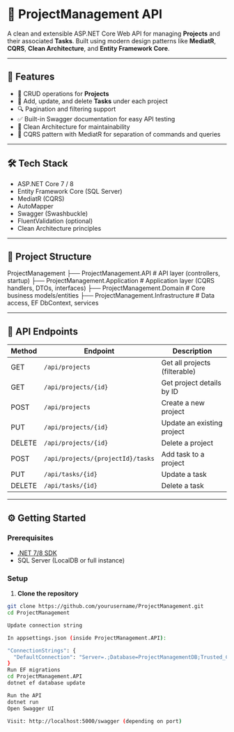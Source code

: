 # 📁 ProjectManagement API

A clean and extensible ASP.NET Core Web API for managing **Projects** and their associated **Tasks**. Built using modern design patterns like **MediatR**, **CQRS**, **Clean Architecture**, and **Entity Framework Core**.

---

## 🚀 Features

- 🔁 CRUD operations for **Projects**
- 🧩 Add, update, and delete **Tasks** under each project
- 🔍 Pagination and filtering support
- ✅ Built-in Swagger documentation for easy API testing
- 🧱 Clean Architecture for maintainability
- 🧭 CQRS pattern with MediatR for separation of commands and queries

---

## 🛠️ Tech Stack

- ASP.NET Core 7 / 8
- Entity Framework Core (SQL Server)
- MediatR (CQRS)
- AutoMapper
- Swagger (Swashbuckle)
- FluentValidation (optional)
- Clean Architecture principles

---

## 📂 Project Structure

ProjectManagement
├── ProjectManagement.API # API layer (controllers, startup)
├── ProjectManagement.Application # Application layer (CQRS handlers, DTOs, interfaces)
├── ProjectManagement.Domain # Core business models/entities
├── ProjectManagement.Infrastructure # Data access, EF DbContext, services


---

## 📡 API Endpoints

| Method | Endpoint                          | Description                    |
|--------|-----------------------------------|--------------------------------|
| GET    | `/api/projects`                   | Get all projects (filterable)  |
| GET    | `/api/projects/{id}`              | Get project details by ID      |
| POST   | `/api/projects`                   | Create a new project           |
| PUT    | `/api/projects/{id}`              | Update an existing project     |
| DELETE | `/api/projects/{id}`              | Delete a project               |
| POST   | `/api/projects/{projectId}/tasks` | Add task to a project          |
| PUT    | `/api/tasks/{id}`                 | Update a task                  |
| DELETE | `/api/tasks/{id}`                 | Delete a task                  |

---

## ⚙️ Getting Started

### Prerequisites

- [.NET 7/8 SDK](https://dotnet.microsoft.com/en-us/download)
- SQL Server (LocalDB or full instance)

### Setup

1. **Clone the repository**

```bash
git clone https://github.com/yourusername/ProjectManagement.git
cd ProjectManagement

Update connection string

In appsettings.json (inside ProjectManagement.API):

"ConnectionStrings": {
  "DefaultConnection": "Server=.;Database=ProjectManagementDB;Trusted_Connection=True;"
}
Run EF migrations
cd ProjectManagement.API
dotnet ef database update

Run the API
dotnet run
Open Swagger UI

Visit: http://localhost:5000/swagger (depending on port)
